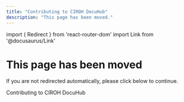 ```yaml
---
title: "Contributing to CIROH DocuHub"
description: "This page has been moved."
---
```


import { Redirect } from 'react-router-dom'
import Link from '@docusaurus/Link'

<Redirect to="/docs/contribute" />

# This page has been moved

If you are not redirected automatically, please click below to continue.

<Link class="button button--active button--primary" to="/docs/contribute">Contributing to CIROH DocuHub</Link>